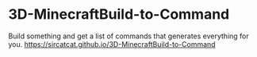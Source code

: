 # 3D-MinecraftBuild-to-Command
Build something and get a list of commands that generates everything for you.
[https://sircatcat.github.io/3D-MinecraftBuild-to-Command
](https://sircatcat.github.io/3D-MinecraftBuild-to-Command)
